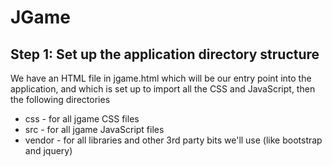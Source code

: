 # JGame

## Step 1: Set up the application directory structure

We have an HTML file in jgame.html which will be our entry point into the application, and which is set up to import all the CSS and JavaScript, then the following directories

* css - for all jgame CSS files
* src - for all jgame JavaScript files
* vendor - for all libraries and other 3rd party bits we'll use (like bootstrap and jquery)

